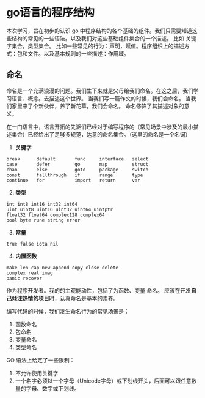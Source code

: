 # go语言的程序结构
本次学习，旨在初步的认识 go 中程序结构的各个基础的组件。我们只需要知道这些结构的常见的一些语法。以及我们对这些基础组件集合的一个描述。
比如 关键字集合，类型集合。 比如一些常见的行为：声明，赋值。程序组织上的描述方式：包和文件。以及基本规则的一些描述：作用域。

## 命名
命名是一个充满浪漫的问题。我们生下来就是父母给我们命名。在这之后，我们学习语言、概念。去描述这个世界。
当我们写一篇作文的时候，我们会命名。
当我们家里来了个新伙伴，养了新花草，我们会命名。
命名修饰了其描述对象的意义。

在一门语言中，语言开拓的先驱们已经对于编写程序的（常见场景中涉及的最小描述集合）已经给出了足够多规范，达意的命名集合。（这里的命名是一个名词）

1. **关键字**
```
break      default       func     interface   select
case       defer         go       map         struct
chan       else          goto     package     switch
const      fallthrough   if       range       type
continue   for           import   return      var
```
2. **类型**
```
int int8 int16 int32 int64
uint uint8 uint16 uint32 uint64 uintptr
float32 float64 complex128 complex64
bool byte rune string error
```
3. **常量**
```
true false iota nil
```

4. **内置函数**
```
make len cap new append copy close delete
complex real imag
panic recover
```

作为程序开发者。我的的主观能动性，包括了为函数、变量 命名。
应该在开发**自己倾注热情的项目**时，认真命名是基本的素养。

编写代码的时候，我们发生命名行为的常见场景是：
1. 函数命名
2. 包命名
3. 变量命名
4. 类型命名

GO 语法上给定了一些限制：
1. 不允许使用关键字
2. 一个名字必须以一个字母（Unicode字母）或下划线开头，后面可以跟任意数量的字母、数字或下划线。
